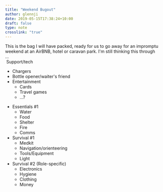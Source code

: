 ```yaml
---
title: "Weekend Bugout"
author: glennji
date: 2019-05-15T17:38:24+10:00
draft: false
type: note
crosslink: "true"
---
```

<div>This is the bag I will have packed, ready for us to go away for an impromptu weekend at an AirBNB, hotel or caravan park. I'm still thinking this through ...</div>
<div></div>
<div> Support/tech</div>
<ul>
 	<li>Chargers</li>
 	<li>Bottle opener/waiter's friend</li>
 	<li>Entertainment
<ul>
 	<li>Cards</li>
 	<li>Travel games</li>
 	<li>...?</li>
</ul>
</li>
</ul>
<ul>
 	<li>Essentials #1
<ul>
 	<li>Water</li>
 	<li>Food</li>
 	<li>Shelter</li>
 	<li>Fire</li>
 	<li>Comms</li>
</ul>
</li>
 	<li>Survival #1
<ul>
 	<li>Medkit</li>
 	<li>Navigation/orienteering</li>
 	<li>Tools/Equipment</li>
 	<li>Light</li>
</ul>
</li>
 	<li>Survival #2 (Role-specific)
<ul>
 	<li>Electronics</li>
 	<li>Hygiene</li>
 	<li>Clothing</li>
 	<li>Money</li>
</ul>
</li>
</ul>
